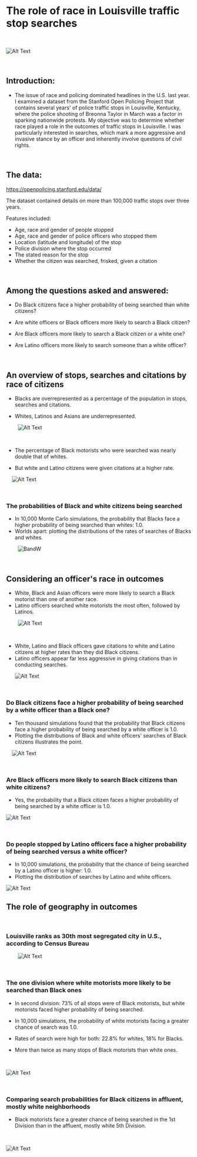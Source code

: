 # The role of race in Louisville traffic stop searches
&nbsp;
&nbsp;

![Alt Text](capstone_images/stopped.jpg)



&nbsp;
&nbsp;
## Introduction: 

* The issue of race and policing dominated headlines in the U.S. last year. I examined a dataset from the Stanford Open Policing Project that contains several years' of police traffic stops in Louisville, Kentucky, where the police shooting of Breonna Taylor in March was a factor in sparking nationwide protests. My objective was to determine whether race played a role in the outcomes of traffic stops in Louisville. I was particularly interested in searches, which mark a more aggressive and invasive stance by an officer and inherently involve questions of civil rights.  

&nbsp;
&nbsp;
## The data: 

https://openpolicing.stanford.edu/data/

The dataset contained details on more than 100,000 traffic stops over three years. 

Features included:

* Age, race and gender of people stopped 
* Age, race and gender of police officers who stopped them
* Location (latitude and longitude) of the stop
* Police division where the stop occurred
* The stated reason for the stop
* Whether the citizen was searched, frisked, given a citation


&nbsp;
&nbsp;
## Among the questions asked and answered:

* Do Black citizens face a higher probability of being searched than white citizens?  

* Are white officers or Black officers more likely to search a Black citizen?
    
* Are Black officers more likely to search a Black citizen or a white one?

* Are Latino officers more likely to search someone than a white officer?



&nbsp;
&nbsp;
&nbsp;
&nbsp;
## An overview of stops, searches and citations by race of citizens
* Blacks are overrepresented as a percentage of the population in stops, searches and citations.

* Whites, Latinos and Asians are underrepresented.


&nbsp;
&nbsp;
&nbsp;
&nbsp;
![Alt Text](capstone_images/pop_all_stops.png)

&nbsp;
&nbsp;

* The percentage of Black motorists who were searched was nearly double that of whites. 

* But white and Latino citizens were given citations at a higher rate.

&nbsp;
&nbsp;
![Alt Text](capstone_images/stops_pct_searched_race.png)

&nbsp;
&nbsp;
&nbsp;
&nbsp;
### The probabilities of Black and white citizens being searched
* In 10,000 Monte Carlo simulations, the probability that Blacks face a higher probability of being searched than whites: 1.0.
&nbsp;
* Worlds apart: plotting the distributions of the rates of searches of Blacks and whites.


&nbsp;
&nbsp;
&nbsp;
&nbsp;
![BandW](https://user-images.githubusercontent.com/29707241/113818763-e4103a00-973d-11eb-8a4d-053c59d8be86.png)


&nbsp;
&nbsp;
&nbsp;
&nbsp;

## Considering an officer's race in outcomes 

* White, Black and Asian officers were more likely to search a Black motorist than one of another race.
&nbsp;
&nbsp;
* Latino officers searched white motorists the most often, followed by Latinos.


&nbsp;
&nbsp;
&nbsp;
&nbsp;
![Alt Text](capstone_images/stopped_pct_searched_race_off.png)


&nbsp;
&nbsp;
&nbsp;
&nbsp;
* White, Latino and Black officers gave citations to white and Latino citizens at higher rates than they did Black citizens.
&nbsp;
&nbsp;
* Latino officers appear far less aggressive in giving citations than in conducting searches.


&nbsp;
&nbsp;
&nbsp;
![Alt Text](capstone_images/stopped_cited_race_race.png)
&nbsp;
&nbsp;
&nbsp;
&nbsp;


&nbsp;
### Do Black citizens face a higher probability of being searched by a white officer than a Black one?
* Ten thousand simulations found that the probability that Black citizens face a higher probability of being searched by a white officer is 1.0.
&nbsp;
&nbsp;
* Plotting the distributions of Black and white officers' searches of Black citizens illustrates the point.


&nbsp;
&nbsp;
![Alt Text](capstone_images/black_searches_bandw_off.png)
&nbsp;
&nbsp;
&nbsp;
&nbsp;


&nbsp;
### Are Black officers more likely to search Black citizens than white citizens?
* Yes, the probability that a Black citizen faces a higher probability of being searched by a white officer is 1.0.
&nbsp;
&nbsp;

![Alt Text](capstone_images/b_w_cits_b_off.png)

&nbsp;
&nbsp;
&nbsp;
&nbsp;

### Do people stopped by Latino officers face a higher probability of being searched versus a white officer?
* In 10,000 simulations, the probability that the chance of being searched by a Latino officer is higher: 1.0.
&nbsp;
&nbsp;
* Plotting the distribution of searches by Latino and white officers.
&nbsp;
&nbsp;
&nbsp;
&nbsp;


![Alt Text](capstone_images/searches_latino_white_officers.png)
&nbsp;
&nbsp;
&nbsp;
&nbsp;


## The role of geography in outcomes
&nbsp;
&nbsp;
### Louisville ranks as 30th most segregated city in U.S., according to Census Bureau 
&nbsp;
&nbsp;
&nbsp;
&nbsp;
![Alt Text](capstone_images/divisions.png)


&nbsp;
&nbsp;
&nbsp;
&nbsp;

### The one division where white motorists more likely to be searched than Black ones

* In second division: 73% of all stops were of Black motorists, but white motorists faced higher probability of being searched.

* In 10,000 simulations, the probability of white motorists facing a greater chance of search was 1.0.

* Rates of search were high for both: 22.8% for whites, 18% for Blacks.

* More than twice as many stops of Black motorists than white ones.

&nbsp;
&nbsp;

![Alt Text](capstone_images/2nd_div_bw_all_off.png)
&nbsp;
&nbsp;


&nbsp;
&nbsp;
### Comparing search probabilities for Black citizens in affluent, mostly white neighborhoods

* Black motorists face a greater chance of being searched in the 1st Division than in the affluent, mostly white 5th Division. 


&nbsp;
&nbsp;
&nbsp;
&nbsp;

![Alt Text](capstone_images/5th_1st_div_black_cits.png)


